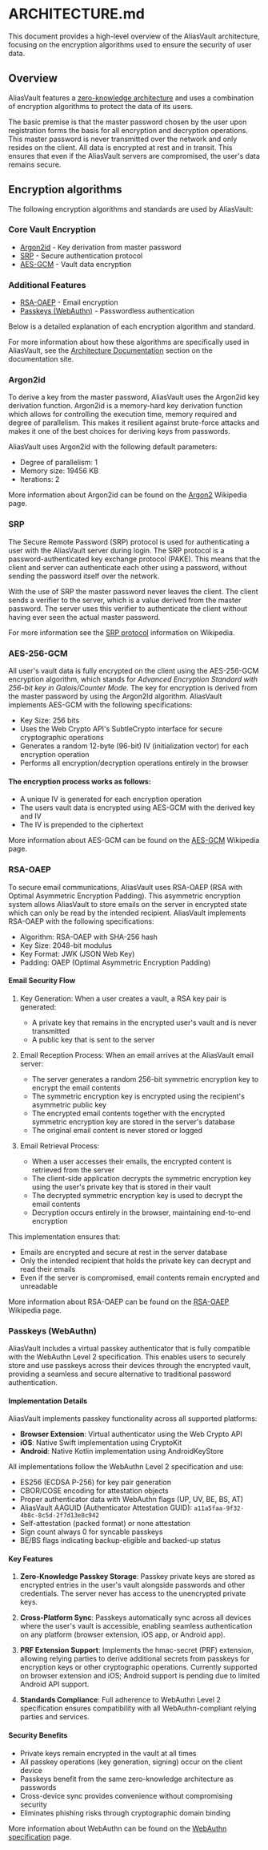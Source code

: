 # ARCHITECTURE.md
This document provides a high-level overview of the AliasVault architecture, focusing on the encryption algorithms used to ensure the security of user data.

## Overview
AliasVault features a [zero-knowledge architecture](https://en.wikipedia.org/wiki/Zero-knowledge_service) and uses a combination of encryption algorithms to protect the data of its users.

The basic premise is that the master password chosen by the user upon registration forms the basis for all encryption
and decryption operations. This master password is never transmitted over the network and only resides on the client.
All data is encrypted at rest and in transit. This ensures that even if the AliasVault servers are compromised,
the user's data remains secure.

## Encryption algorithms
The following encryption algorithms and standards are used by AliasVault:

### Core Vault Encryption
- [Argon2id](#argon2id) - Key derivation from master password
- [SRP](#srp) - Secure authentication protocol
- [AES-GCM](#aes-gcm) - Vault data encryption

### Additional Features
- [RSA-OAEP](#rsa-oaep) - Email encryption
- [Passkeys (WebAuthn)](#passkeys-webauthn) - Passwordless authentication

Below is a detailed explanation of each encryption algorithm and standard.

For more information about how these algorithms are specifically used in AliasVault, see the [Architecture Documentation](https://docs.aliasvault.net/architecture) section on the documentation site.

### Argon2id
To derive a key from the master password, AliasVault uses the Argon2id key derivation function. Argon2id is a memory-hard
key derivation function which allows for controlling the execution time, memory required and degree of parallelism.
This makes it resilient against brute-force attacks and makes it one of the best choices for deriving keys from passwords.

AliasVault uses Argon2id with the following default parameters:
- Degree of parallelism: 1
- Memory size: 19456 KB
- Iterations: 2

More information about Argon2id can be found on the [Argon2](https://en.wikipedia.org/wiki/Argon2) Wikipedia page.

### SRP
The Secure Remote Password (SRP) protocol is used for authenticating a user with the AliasVault server during login.
The SRP protocol is a password-authenticated key exchange protocol (PAKE). This means that the client and server can
authenticate each other using a password, without sending the password itself over the network.

With the use of SRP the master password never leaves the client. The client sends a verifier to the server,
which is a value derived from the master password. The server uses this verifier to authenticate the client without
having ever seen the actual master password.

For more information see the [SRP protocol](https://en.wikipedia.org/wiki/Secure_Remote_Password_protocol) information on Wikipedia.

### AES-256-GCM
All user's vault data is fully encrypted on the client using the AES-256-GCM encryption algorithm, which stands for
*Advanced Encryption Standard with 256-bit key in Galois/Counter Mode*. The key for encryption is derived from the
master password by using the Argon2Id algorithm. AliasVault implements AES-GCM with the following specifications:

- Key Size: 256 bits
- Uses the Web Crypto API's SubtleCrypto interface for secure cryptographic operations
- Generates a random 12-byte (96-bit) IV (initialization vector) for each encryption operation
- Performs all encryption/decryption operations entirely in the browser

#### The encryption process works as follows:
- A unique IV is generated for each encryption operation
- The users vault data is encrypted using AES-GCM with the derived key and IV
- The IV is prepended to the ciphertext

More information about AES-GCM can be found on the [AES-GCM](https://en.wikipedia.org/wiki/Galois/Counter_Mode) Wikipedia page.

### RSA-OAEP
To secure email communications, AliasVault uses RSA-OAEP (RSA with Optimal Asymmetric Encryption Padding). This asymmetric
encryption system allows AliasVault to store emails on the server in encrypted state which can only be read by the
intended recipient. AliasVault implements RSA-OAEP with the following specifications:
- Algorithm: RSA-OAEP with SHA-256 hash
- Key Size: 2048-bit modulus
- Key Format: JWK (JSON Web Key)
- Padding: OAEP (Optimal Asymmetric Encryption Padding)

#### Email Security Flow
1. Key Generation: When a user creates a vault, a RSA key pair is generated:
   - A private key that remains in the encrypted user's vault and is never transmitted
   - A public key that is sent to the server

2. Email Reception Process: When an email arrives at the AliasVault email server:
   - The server generates a random 256-bit symmetric encryption key to encrypt the email contents
   - The symmetric encryption key is encrypted using the recipient's asymmetric public key
   - The encrypted email contents together with the encrypted symmetric encryption key are stored in the server's database
   - The original email content is never stored or logged

3. Email Retrieval Process:
   - When a user accesses their emails, the encrypted content is retrieved from the server
   - The client-side application decrypts the symmetric encryption key using the user's private key that is stored in their vault
   - The decrypted symmetric encryption key is used to decrypt the email contents
   - Decryption occurs entirely in the browser, maintaining end-to-end encryption

This implementation ensures that:
- Emails are encrypted and secure at rest in the server database
- Only the intended recipient that holds the private key can decrypt and read their emails
- Even if the server is compromised, email contents remain encrypted and unreadable

More information about RSA-OAEP can be found on the [RSA-OAEP](https://en.wikipedia.org/wiki/Optimal_asymmetric_encryption_padding) Wikipedia page.

### Passkeys (WebAuthn)
AliasVault includes a virtual passkey authenticator that is fully compatible with the WebAuthn Level 2 specification. This enables users to securely store and use passkeys across their devices through the encrypted vault, providing a seamless and secure alternative to traditional password authentication.

#### Implementation Details
AliasVault implements passkey functionality across all supported platforms:
- **Browser Extension**: Virtual authenticator using the Web Crypto API
- **iOS**: Native Swift implementation using CryptoKit
- **Android**: Native Kotlin implementation using AndroidKeyStore

All implementations follow the WebAuthn Level 2 specification and use:
- ES256 (ECDSA P-256) for key pair generation
- CBOR/COSE encoding for attestation objects
- Proper authenticator data with WebAuthn flags (UP, UV, BE, BS, AT)
- AliasVault AAGUID (Authenticator Attestation GUID): `a11a5faa-9f32-4b8c-8c5d-2f7d13e8c942`
- Self-attestation (packed format) or none attestation
- Sign count always 0 for syncable passkeys
- BE/BS flags indicating backup-eligible and backed-up status

#### Key Features
1. **Zero-Knowledge Passkey Storage**: Passkey private keys are stored as encrypted entries in the user's vault alongside passwords and other credentials. The server never has access to the unencrypted private keys.

2. **Cross-Platform Sync**: Passkeys automatically sync across all devices where the user's vault is accessible, enabling seamless authentication on any platform (browser extension, iOS app, or Android app).

3. **PRF Extension Support**: Implements the hmac-secret (PRF) extension, allowing relying parties to derive additional secrets from passkeys for encryption keys or other cryptographic operations. Currently supported on browser extension and iOS; Android support is pending due to limited Android API support.

4. **Standards Compliance**: Full adherence to WebAuthn Level 2 specification ensures compatibility with all WebAuthn-compliant relying parties and services.

#### Security Benefits
- Private keys remain encrypted in the vault at all times
- All passkey operations (key generation, signing) occur on the client device
- Passkeys benefit from the same zero-knowledge architecture as passwords
- Cross-device sync provides convenience without compromising security
- Eliminates phishing risks through cryptographic domain binding

More information about WebAuthn can be found on the [WebAuthn specification](https://www.w3.org/TR/webauthn-2/) page.
